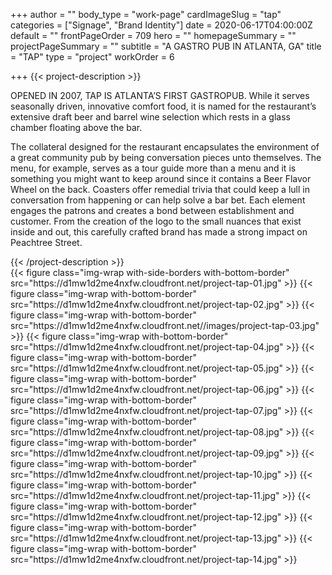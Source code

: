 +++
author = ""
body_type = "work-page"
cardImageSlug = "tap"
categories = ["Signage", "Brand Identity"]
date = 2020-06-17T04:00:00Z
default = ""
frontPageOrder = 709
hero = ""
homepageSummary = ""
projectPageSummary = ""
subtitle = "A GASTRO PUB IN ATLANTA, GA"
title = "TAP"
type = "project"
workOrder = 6

+++
{{< project-description >}}
<p>OPENED IN 2007, TAP IS ATLANTA’S FIRST GASTROPUB. While it serves seasonally driven, innovative comfort food, it is named for the restaurant’s extensive draft beer and barrel wine selection which rests in a glass chamber floating above the bar.</p>
<p>The collateral designed for the restaurant encapsulates the environment of a great community pub by being conversation pieces unto themselves. The menu, for example, serves as a tour guide more than a menu and it is something you might want to keep around since it contains a Beer Flavor Wheel on the back. Coasters offer remedial trivia that could keep a lull in conversation from happening or can help solve a bar bet. Each element engages the patrons and creates a bond between establishment and customer. From the creation of the logo to the small nuances that exist inside and out, this carefully crafted brand has made a strong impact on Peachtree Street.</p>
{{< /project-description >}}

<div class="project-item">
{{< figure class="img-wrap with-side-borders with-bottom-border" src="https://d1mw1d2me4nxfw.cloudfront.net/project-tap-01.jpg" >}}
{{< figure class="img-wrap with-bottom-border" src="https://d1mw1d2me4nxfw.cloudfront.net/project-tap-02.jpg" >}}
{{< figure class="img-wrap with-bottom-border" src="https://d1mw1d2me4nxfw.cloudfront.net//images/project-tap-03.jpg" >}}
{{< figure class="img-wrap with-bottom-border" src="https://d1mw1d2me4nxfw.cloudfront.net/project-tap-04.jpg" >}}
{{< figure class="img-wrap with-bottom-border" src="https://d1mw1d2me4nxfw.cloudfront.net/project-tap-05.jpg" >}}
{{< figure class="img-wrap with-bottom-border" src="https://d1mw1d2me4nxfw.cloudfront.net/project-tap-06.jpg" >}}
{{< figure class="img-wrap with-bottom-border" src="https://d1mw1d2me4nxfw.cloudfront.net/project-tap-07.jpg" >}}
{{< figure class="img-wrap with-bottom-border" src="https://d1mw1d2me4nxfw.cloudfront.net/project-tap-08.jpg" >}}
{{< figure class="img-wrap with-bottom-border" src="https://d1mw1d2me4nxfw.cloudfront.net/project-tap-09.jpg" >}}
{{< figure class="img-wrap with-bottom-border" src="https://d1mw1d2me4nxfw.cloudfront.net/project-tap-10.jpg" >}}
{{< figure class="img-wrap with-bottom-border" src="https://d1mw1d2me4nxfw.cloudfront.net/project-tap-11.jpg" >}}
{{< figure class="img-wrap with-bottom-border" src="https://d1mw1d2me4nxfw.cloudfront.net/project-tap-12.jpg" >}}
{{< figure class="img-wrap with-bottom-border" src="https://d1mw1d2me4nxfw.cloudfront.net/project-tap-13.jpg" >}}
{{< figure class="img-wrap with-bottom-border" src="https://d1mw1d2me4nxfw.cloudfront.net/project-tap-14.jpg" >}}
</div>